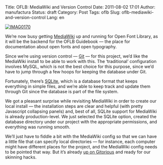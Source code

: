 Title: OFLB: MediaWiki and Version Control
Date: 2011-08-02 17:01
Author: manufactura
Status: draft
Category: Post
Tags: oflb
Slug: oflb-mediawiki-and-version-control
Lang: en

[![](http://media.manufacturaindependente.org/IMAG0170-1024x495.jpg "IMAG0170")](http://media.manufacturaindependente.org/IMAG0170.jpg)

We’re now busy getting [MediaWiki](http://www.mediawiki.org/) up and
running for Open Font Library, as it will be the backend for the OFLB
Guidebook — the place for documentation about open fonts and open
typography.

Since we’re using version control — [Git](http://git-scm.com/) — for
this project, we’d like the MediaWiki install to be able to work with
this. The ‘traditional’ configuration involves MySQL, which is not the
best choice for this purpose, since we’d have to jump through a few
hoops for keeping the database under Git.

Fortunately, there’s [SQLite](http://www.sqlite.org/), which is a
database format that keeps everything in simple files, and we’re able to
keep track and update them through Git since the database is part of the
file system.

We got a pleasant surprise while revisiting MediaWiki in order to create
our local install — the installation steps are clear and helpful (with
pretty Javascript collapsing panels) and, best of all, SQLite support
for MediaWiki is already production-level. We just selected the SQLite
option, created the database directory under our project with the
appropriate permissions, and everything was running smooth.

We’ll just have to fiddle a bit with the MediaWiki config so that we can
have a little file that can specify local directories — for instance,
each computer might have different places for the project, and the
MediaWiki config needs to be pointed that way. But it’s already [up on
Gitorious](https://gitorious.org/oflb/guidebook) and ready for our
skinning hacks.

